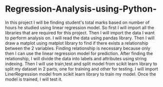# Regression-Analysis-using-Python-
In this project I will be finding student's total marks based on number of hours he studied using linear regression model.
So first I will import all the libraries that are required for this project. Then I will import the data I want to perform analysis on. 
I will read the data using pandas library. Then I will draw a matplot using matplot library to find if there exists a relationship between the 2 variables.
Finding relationship is necessary because only then I can use the linear regression model for prediction.
After finding the relationship, I will divide the data into labels and attributes using string indexing.
Then I will use train,test and split model from scikit learn library to split my dataset in 2 parts, one for training and other for testing.
I will import LinerRegression model from scikit learn library to train my model.
Once the model is trained, I will test it.
